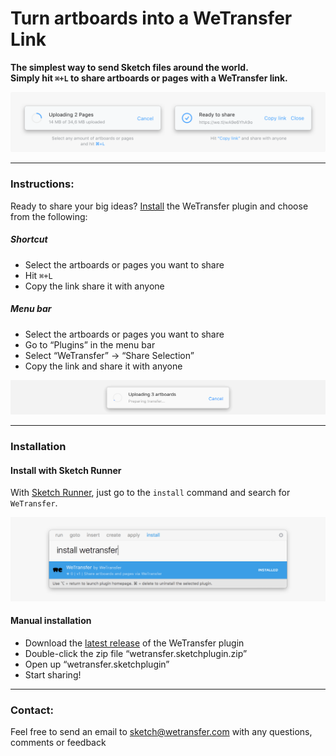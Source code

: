 # Turn artboards into a WeTransfer Link
**The simplest way to send Sketch files around the world. <br /> Simply hit `⌘+L` to share artboards or pages with a WeTransfer link.**

![Banner](assets/banner.png)

---

### Instructions:
Ready to share your big ideas? [Install](#installation) the WeTransfer plugin and choose from the following:

##### Shortcut
   - Select the artboards or pages you want to share
   - Hit `⌘+L`
   - Copy the link share it with anyone

##### Menu bar
  - Select the artboards or pages you want to share
  - Go to “Plugins” in the menu bar
  - Select “WeTransfer” → “Share Selection”
  - Copy the link and share it with anyone

![Preview Gif](assets/export-200.gif)

---

### Installation
#### Install with Sketch Runner
With [Sketch Runner](http://www.sketchrunner.com), just go to the `install` command and search for `WeTransfer`.

![Sketch Runner Screenshot](assets/sketchrunner.png)

#### Manual installation
- Download the [latest release](../../releases) of the WeTransfer plugin
- Double-click the zip file “wetransfer.sketchplugin.zip”
- Open up “wetransfer.sketchplugin”
- Start sharing!

---

### Contact:
Feel free to send an email to sketch@wetransfer.com with any questions, comments or feedback
